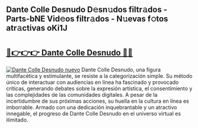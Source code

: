 ## Dante Colle Desnudo D𝚎sn𝚞dos filtr𝚊dos - Parts-bNE Vid𝚎os filtr𝚊dos - N𝚞evas f𝚘tos atr𝚊ctivas oKi1J

# <h2><a href="http://mb2b8x.tromn.icu/?c=Dante+Colle+Desnudo">🔗👉👉👉 Dante Colle Desnudo 🔗🔗</a></h2>

[![Dante Colle Desnudo nuevo](https://i.imgur.com/pEAQMta.gif)](http://mb2b8x.tromn.icu/?c=Dante+Colle+Desnudo)
Dante Colle Desnudo, una figura multifacética y estimulante, se resiste a la categorización simple. Su método único de interactuar con audiencias en línea ha fascinado y provocado críticas, generando debates sobre la expresión artística, el consentimiento y las complejidades de las comunidades digitales. A pesar de la incertidumbre de sus próximas acciones, su huella en la cultura en línea es imborrable. Armado con una dedicación inquebrantable y un atractivo innegable, el progreso de Dante Colle Desnudo en el universo virtual es ilimitado.
